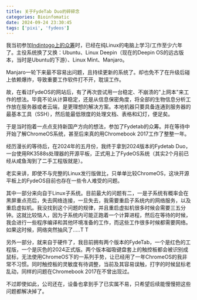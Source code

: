 ```yaml
---
title: 关于FydeTab Duo的碎碎念
categories: Bioinfomatic
date: 2024-09-24 23:30:45
tags: ['pixi', 'fydeos']
---
```



<!-- 摘要部分 -->
<!-- more -->

我当初参加[Indintogo上的众筹](https://www.indiegogo.com/projects/fydetab-duo--2)时，已经在纯Linux的电脑上学习/工作至少六年了。主役系统换了又换：Ubuntu、Linux Deepin（现在的Deepin OS的远古版本，当时是Ubuntu的下游）、Linux Mint、Manjaro。

Manjaro一轮下来最不容易出问题，且持续更新的系统了。却也免不了在升级后碰上依赖爆炸，导致重要工作软件打不开，耽误工作。

故，在看过FydeOS的网站后，有了再次尝试用一台稳定、不崩溃的"上网本"来工作的想法。毕竟不论从计算稳定，还是从信息保密角度，将全部的生物信息分析工作放在服务器或者云端，是更理想的解决方案。本地机器只要具备连通到服务器的最基本工具（SSH），然后能最低限度的处理文档、表格和幻灯，便足矣。

于是当时抱着一点点支持新国产方向的想法，参加了Fydetab的众筹。并在等待中开始了解ChromeOS系统，甚至后来真的用Chromebook 2017工作了整整一年。

经历漫长的等待后，在2024年的五月份，我终于拿到2024版本的Fydetab Duo，一台使用RK3588s处理器的开源平板，正式用上了FydeOS系统（其实2个月前已经从咸鱼淘到了二手工程版就是）。

老实来讲，即使不与完整的Linux发行版做比，只单单比较ChromeOS，这块开源平板上的FydeOS目前也存在一些令人难受的问题。

其中一部分来向自于Linux子系统。目前最大的问题有二，一是子系统有概率会在黑屏重点亮后，失去网络连接，一旦失去，我需要重启子系统内的网络服务，以及重启虚拟机。我没找到这个问题的规律，并且重启虚拟机很多时候会需要三五分钟。这就比较恼人，因为子系统内可能正跑着一个计算进程，然后在等待的时候，我会进行一些程序编译和其他环境准备的工作，而这些工作很多时候都需要网络。如果这时候，网络突然抽风了.....T T

另外一部分，就来自于硬件了，我目前拥有两个版本的FydeTab，一个是红色的工程版，一个是灰色的2024正式版。两个版本磁吸键盘套上的触控板都会被识别成鼠标，无法使用ChromeOS下的一系列手势，让已经用了一年ChromeOS的我非常不习惯。同时触控板的灵敏度有待调整，当前及其容易误触，打字的时候鼠标老乱动，同样的问题在Chromebook 2017在不曾出现过。

不过即使如此，公司还在，设备也拿到手了已实属不易，只希望后续能慢慢把这些问题都解决掉了。